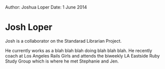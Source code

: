 Author: Joshua Loper
Date: 1 June 2014


# Josh Loper

Josh is a collaborator on the Standarad Librarian Project.

He currently works as a blah blah blah doing blah blah blah. He recently 
coach at Los Angeles Rails Girls and attends the biweekly LA Eastside Ruby 
Study Group which is where he met Stephanie and Jen.
